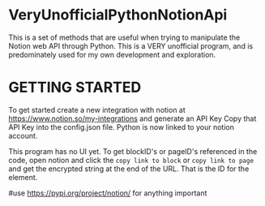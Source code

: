 # VeryUnofficialPythonNotionApi
This is a set of methods that are useful when trying to manipulate the Notion web API through Python. This is a VERY unofficial program, and is predominately used for my own development and exploration.


# GETTING STARTED
To get started create a new integration with notion at https://www.notion.so/my-integrations and generate an API Key
Copy that API Key into the config.json file.
Python is now linked to your notion account. 

This program has no UI yet. To get blockID's or pageID's referenced in the code, open notion and click the `copy link to block` or `copy link to page` and get the encrypted string at the end of the URL. 
That is the ID for the element.

#use https://pypi.org/project/notion/ for anything important

